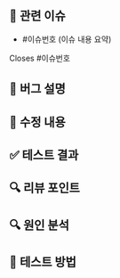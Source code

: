 <!--
  PR 제목은 [FIX] 수정된 버그 형식으로 작성해 주세요
  예시: [FIX] 주문 처리 중 발생하는 NPE 수정
-->

## 🔗 관련 이슈
<!-- (필수) 해당 PR과 관련된 모든 이슈를 나열해주세요. -->
- #이슈번호 (이슈 내용 요약)

Closes #이슈번호

## 🐛 버그 설명
<!-- (필수) 수정한 버그에 대해 설명해주세요. -->

## 🔧 수정 내용
<!-- (필수) 버그를 수정하기 위해 어떤 변경을 했는지 설명해주세요. -->

## ✅ 테스트 결과
<!-- (필수) 버그 수정 후 테스트 결과를 작성해주세요. -->

## 🔍 리뷰 포인트
<!-- (선택) 리뷰어가 중점적으로 봐주었으면 하는 부분을 작성해주세요. -->

## 🔍 원인 분석
<!-- (필수) 버그의 원인을 설명해주세요. -->

## 🧪 테스트 방법
<!-- (필수) 버그가 수정되었는지 검증하는 방법을 설명해주세요. -->

<!-- 
아래는 선택적 필드입니다. 필요한 경우 주석을 해제하여 사용하세요.

## 📷 스크린샷
수정 전/후 스크린샷이 있다면 첨부해주세요.

## ✅ 테스트 결과
- [ ] 유닛 테스트 통과
- [ ] 통합 테스트 통과
- [ ] 수동 테스트 완료
--> 